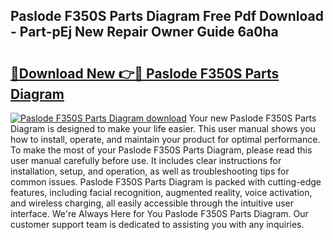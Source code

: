 ## Paslode F350S Parts Diagram Free Pdf Download - Part-pEj New Repair Owner Guide 6a0ha

# <h2><a href="http://dfkb829.blite.top/?on=Paslode+F350S+Parts+Diagram">🔗Download New 👉🔴 Paslode F350S Parts Diagram</a></h2>

[![Paslode F350S Parts Diagram download](https://i.imgur.com/lujVjoI.png)](http://dfkb829.blite.top/?on=Paslode+F350S+Parts+Diagram)
Your new Paslode F350S Parts Diagram is designed to make your life easier. This user manual shows you how to install, operate, and maintain your product for optimal performance. To make the most of your Paslode F350S Parts Diagram, please read this user manual carefully before use. It includes clear instructions for installation, setup, and operation, as well as troubleshooting tips for common issues. Paslode F350S Parts Diagram is packed with cutting-edge features, including facial recognition, augmented reality, voice activation, and wireless charging, all easily accessible through the intuitive user interface. We're Always Here for You Paslode F350S Parts Diagram. Our customer support team is dedicated to assisting you with any inquiries.
